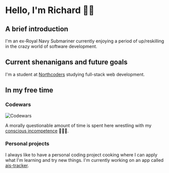 # Hello, I'm Richard 👋🏻

## A brief introduction

I'm an ex-Royal Navy Submariner currently enjoying a period of up/reskilling in the crazy world of software development.

## Current shenanigans and future goals

I'm a student at [Northcoders](https://northcoders.com) studying full-stack web development.

## In my free time

### Codewars

![Codewars](https://www.codewars.com/users/richardlambert/badges/small)

A morally questionable amount of time is spent here wrestling with my [conscious incompetence](https://en.wikipedia.org/wiki/Four_stages_of_competence) 🙌🏻👀.

### Personal projects

I always like to have a personal coding project cooking where I can apply what I'm learning and try new things. I'm currently working on an app called [ais-tracker](https://github.com/richardIambert/ais-tracker).
